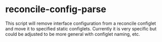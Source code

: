 # reconcile-config-parse

This script will remove interface configuration from a reconcile configlet and move it to specified static configlets.  Currently it is very specific but could be adjusted to be more general with configlet naming, etc.
